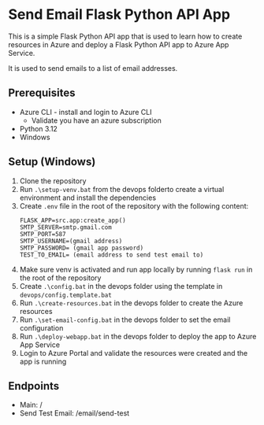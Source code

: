# Send Email Flask Python API App

This is a simple Flask Python API app that is used to learn how to create resources in Azure and deploy a Flask Python API app to Azure App Service. 

It is used to send emails to a list of email addresses.



## Prerequisites

- Azure CLI - install and login to Azure CLI
    - Validate you have an azure subscription
- Python 3.12
- Windows

## Setup (Windows)

1. Clone the repository
2. Run `.\setup-venv.bat` from the devops folderto create a virtual environment and install the dependencies
3. Create `.env` file in the root of the repository with the following content:
    ``` 
    FLASK_APP=src.app:create_app()
    SMTP_SERVER=smtp.gmail.com
    SMTP_PORT=587
    SMTP_USERNAME=(gmail address)
    SMTP_PASSWORD= (gmail app password)
    TEST_TO_EMAIL= (email address to send test email to)
    ```
5. Make sure venv is activated and run app locally by running `flask run` in the root of the repository
6. Create `.\config.bat` in the devops folder using the template in `devops/config.template.bat`
7. Run `.\create-resources.bat` in the devops folder to create the Azure resources
8. Run `.\set-email-config.bat` in the devops folder to set the email configuration
9. Run `.\deploy-webapp.bat` in the devops folder to deploy the app to Azure App Service
10. Login to Azure Portal and validate the resources were created and the app is running


## Endpoints
- Main: /
- Send Test Email: /email/send-test
